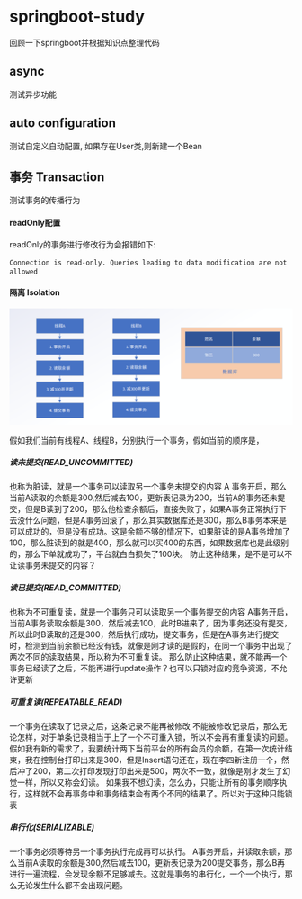 # springboot-study
回顾一下springboot并根据知识点整理代码

## async
测试异步功能

## auto configuration
测试自定义自动配置, 如果存在User类,则新建一个Bean

## 事务 Transaction 
测试事务的传播行为
#### readOnly配置
 readOnly的事务进行修改行为会报错如下:
 
    Connection is read-only. Queries leading to data modification are not allowed

#### 隔离 Isolation
![事务隔离级别图](images/Isolation.png)
 
假如我们当前有线程A、线程B，分别执行一个事务，假如当前的顺序是，
##### 读未提交(READ_UNCOMMITTED)
也称为脏读，就是一个事务可以读取另一个事务未提交的内容
   A 事务开启，那么当前A读取的余额是300,然后减去100，更新表记录为200，当前A的事务还未提交，但是B读到了200，那么他检查余额后，直接失败了，如果A事务正常执行下去没什么问题，但是A事务回滚了，那么其实数据库还是300，那么B事务本来是可以成功的，但是没有成功。这是余额不够的情况下，如果脏读的是A事务增加了100，那么脏读到的就是400，那么就可以买400的东西，如果数据库也是此级别的，那么下单就成功了，平台就白白损失了100块。
防止这种结果，是不是可以不让读事务未提交的内容？

##### 读已提交(READ_COMMITTED)
也称为不可重复读，就是一个事务只可以读取另一个事务提交的内容
   A事务开启，当前A事务读取余额是300，然后减去100，此时B进来了，因为事务还没有提交，所以此时B读取的还是300，然后执行成功，提交事务，但是在A事务进行提交时，检测到当前余额已经没有钱，就像是刚才读的是假的，在同一个事务中出现了两次不同的读取结果，所以称为不可重复读。
  那么防止这种结果，就不能再一个事务已经读了之后，不能再进行update操作？也可以只锁对应的竞争资源，不允许更新

##### 可重复读(REPEATABLE_READ)
一个事务在读取了记录之后，这条记录不能再被修改
  不能被修改记录后，那么无论怎样，对于单条记录相当于上了一个不可重入锁，所以不会再有重复读的问题。假如我有新的需求了，我要统计两下当前平台的所有会员的余额，在第一次统计结束，我在控制台打印出来是300，但是Insert语句还在，现在李四新注册一个，然后冲了200，第二次打印发现打印出来是500，两次不一致，就像是刚才发生了幻觉一样，所以又称会幻读。
如果我不想幻读，怎么办，只能让所有的事务顺序执行，这样就不会再事务中和事务结束会有两个不同的结果了。所以对于这种只能锁表

##### 串行化(SERIALIZABLE)
一个事务必须等待另一个事务执行完成再可以执行。
   A事务开启，并读取余额，那么当前A读取的余额是300,然后减去100，更新表记录为200提交事务，那么B再进行一遍流程，会发现余额不足够减去。这就是事务的串行化，一个一个执行，那么无论发生什么都不会出现问题。

